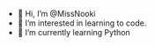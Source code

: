 - 👋 Hi, I’m @MissNooki
- 👀 I’m interested in learning to code.
- 🌱 I’m currently learning Python

<!---
MissNooki/MissNooki is a ✨ special ✨ repository because its `README.md` (this file) appears on your GitHub profile.
You can click the Preview link to take a look at your changes.
--->
